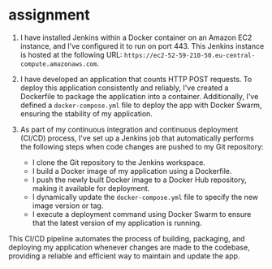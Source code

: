 # assignment

1. I have installed Jenkins within a Docker container on an Amazon EC2 instance, and I've configured it to run on port 443. This Jenkins instance is hosted at the following URL: `https://ec2-52-59-210-50.eu-central-compute.amazonaws.com`.

2. I have developed an application that counts HTTP POST requests. To deploy this application consistently and reliably, I've created a Dockerfile to package the application into a container. Additionally, I've defined a `docker-compose.yml` file to deploy the app with Docker Swarm, ensuring the stability of my application.

3. As part of my continuous integration and continuous deployment (CI/CD) process, I've set up a Jenkins job that automatically performs the following steps when code changes are pushed to my Git repository:

   - I clone the Git repository to the Jenkins workspace.
   - I build a Docker image of my application using a Dockerfile.
   - I push the newly built Docker image to a Docker Hub repository, making it available for deployment.
   - I dynamically update the `docker-compose.yml` file to specify the new image version or tag.
   - I execute a deployment command using Docker Swarm to ensure that the latest version of my application is running.

This CI/CD pipeline automates the process of building, packaging, and deploying my application whenever changes are made to the codebase, providing a reliable and efficient way to maintain and update the app.